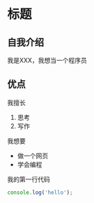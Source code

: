 # 标题

## 自我介绍
我是XXX，我想当一个程序员
 
## 优点

我擅长
1. 思考
2. 写作

我想要
- 做一个网页
- 学会编程

我的第一行代码
```javascript
console.log('hello');
```

